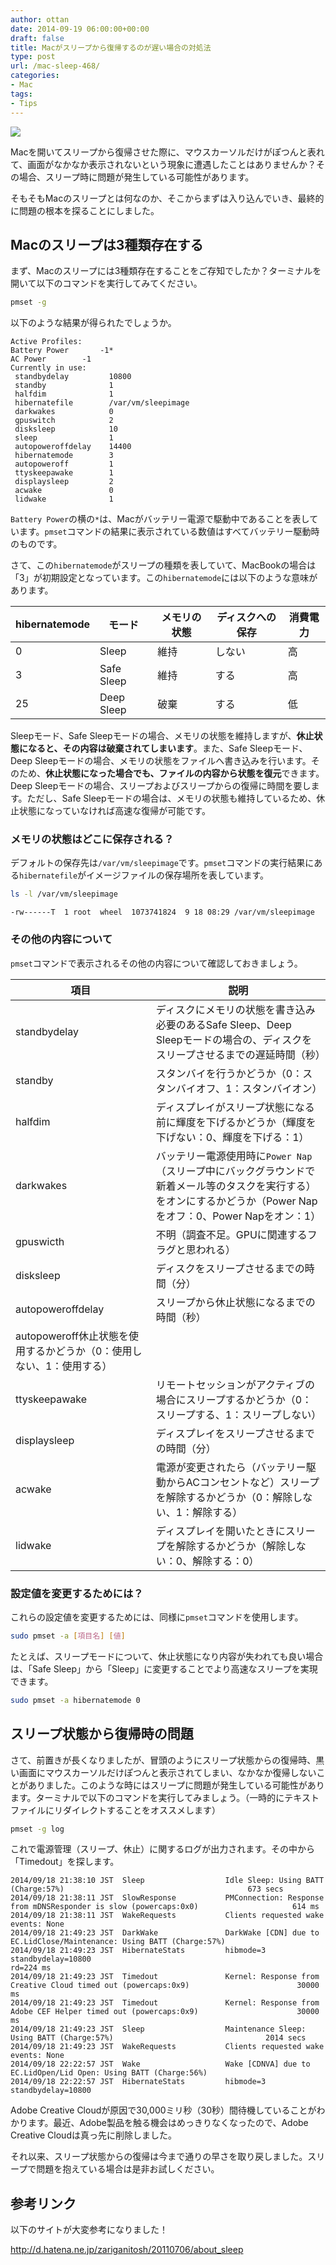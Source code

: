 ```yaml
---
author: ottan
date: 2014-09-19 06:00:00+00:00
draft: false
title: Macがスリープから復帰するのが遅い場合の対処法
type: post
url: /mac-sleep-468/
categories:
- Mac
tags:
- Tips
---
```


![](/images/2014/09/140919-541bc2a262e05.jpg)

Macを開いてスリープから復帰させた際に、マウスカーソルだけがぽつんと表れて、画面がなかなか表示されないという現象に遭遇したことはありませんか？その場合、スリープ時に問題が発生している可能性があります。

そもそもMacのスリープとは何なのか、そこからまずは入り込んでいき、最終的に問題の根本を探ることにしました。

## Macのスリープは3種類存在する

まず、Macのスリープには3種類存在することをご存知でしたか？ターミナルを開いて以下のコマンドを実行してみてください。

```bash
pmset -g
```

以下のような結果が得られたでしょうか。

    Active Profiles:
    Battery Power		-1*
    AC Power		-1
    Currently in use:
     standbydelay         10800
     standby              1
     halfdim              1
     hibernatefile        /var/vm/sleepimage
     darkwakes            0
     gpuswitch            2
     disksleep            10
     sleep                1
     autopoweroffdelay    14400
     hibernatemode        3
     autopoweroff         1
     ttyskeepawake        1
     displaysleep         2
     acwake               0
     lidwake              1

`Battery Power`の横の`*`は、Macがバッテリー電源で駆動中であることを表しています。`pmset`コマンドの結果に表示されている数値はすべてバッテリー駆動時のものです。

さて、この`hibernatemode`がスリープの種類を表していて、MacBookの場合は「3」が初期設定となっています。この`hibernatemode`には以下のような意味があります。

| hibernatemode | モード     | メモリの状態 | ディスクへの保存 | 消費電力 |
| ------------- | ---------- | ------------ | ---------------- | -------- |
| 0             | Sleep      | 維持         | しない           | 高       |
| 3             | Safe Sleep | 維持         | する             | 高       |
| 25            | Deep Sleep | 破棄         | する             | 低       |

Sleepモード、Safe Sleepモードの場合、メモリの状態を維持しますが、**休止状態になると、その内容は破棄されてしまいます**。また、Safe Sleepモード、Deep Sleepモードの場合、メモリの状態をファイルへ書き込みを行います。そのため、**休止状態になった場合でも、ファイルの内容から状態を復元**できます。Deep Sleepモードの場合、スリープおよびスリープからの復帰に時間を要します。ただし、Safe Sleepモードの場合は、メモリの状態も維持しているため、休止状態になっていなければ高速な復帰が可能です。

### メモリの状態はどこに保存される？

デフォルトの保存先は`/var/vm/sleepimage`です。`pmset`コマンドの実行結果にある`hibernatefile`がイメージファイルの保存場所を表しています。

```bash
ls -l /var/vm/sleepimage 
```

    -rw------T  1 root  wheel  1073741824  9 18 08:29 /var/vm/sleepimage

### その他の内容について

`pmset`コマンドで表示されるその他の内容について確認しておきましょう。

| 項目                                                                 | 説明                                                                                                                                                            |
| -------------------------------------------------------------------- | --------------------------------------------------------------------------------------------------------------------------------------------------------------- |
| standbydelay                                                         | ディスクにメモリの状態を書き込み必要のあるSafe Sleep、Deep Sleepモードの場合の、ディスクをスリープさせるまでの遅延時間（秒）                                    |
| standby                                                              | スタンバイを行うかどうか（0：スタンバイオフ、1：スタンバイオン）                                                                                                |
| halfdim                                                              | ディスプレイがスリープ状態になる前に輝度を下げるかどうか（輝度を下げない：0、輝度を下げる：1）                                                                  |
| darkwakes                                                            | バッテリー電源使用時に`Power Nap`（スリープ中にバックグラウンドで新着メール等のタスクを実行する）をオンにするかどうか（Power Napをオフ：0、Power Napをオン：1） |
| gpuswicth                                                            | 不明（調査不足。GPUに関連するフラグと思われる）                                                                                                                 |
| disksleep                                                            | ディスクをスリープさせるまでの時間（分）                                                                                                                        |
| autopoweroffdelay                                                    | スリープから休止状態になるまでの時間（秒）                                                                                                                      |
| autopoweroff休止状態を使用するかどうか（0：使用しない、1：使用する） |                                                                                                                                                                 |
| ttyskeepawake                                                        | リモートセッションがアクティブの場合にスリープするかどうか（0：スリープする、1：スリープしない）                                                                |
| displaysleep                                                         | ディスプレイをスリープさせるまでの時間（分）                                                                                                                    |
| acwake                                                               | 電源が変更されたら（バッテリー駆動からACコンセントなど）スリープを解除するかどうか（0：解除しない、1：解除する）                                                |
| lidwake                                                              | ディスプレイを開いたときにスリープを解除するかどうか（解除しない：0、解除する：0）                                                                              |

### 設定値を変更するためには？

これらの設定値を変更するためには、同様に`pmset`コマンドを使用します。

```bash
sudo pmset -a [項目名] [値]
```

たとえば、スリープモードについて、休止状態になり内容が失われても良い場合は、「Safe Sleep」から「Sleep」に変更することでより高速なスリープを実現できます。

```bash
sudo pmset -a hibernatemode 0
```

## スリープ状態から復帰時の問題

さて、前置きが長くなりましたが、冒頭のようにスリープ状態からの復帰時、黒い画面にマウスカーソルだけぽつんと表示されてしまい、なかなか復帰しないことがありました。このような時にはスリープに問題が発生している可能性があります。ターミナルで以下のコマンドを実行してみましょう。（一時的にテキストファイルにリダイレクトすることをオススメします）

```bash
pmset -g log
```

これで電源管理（スリープ、休止）に関するログが出力されます。その中から「Timedout」を探します。

    2014/09/18 21:38:10 JST  Sleep               	Idle Sleep: Using BATT (Charge:57%)                                        	673 secs  
    2014/09/18 21:38:11 JST  SlowResponse        	PMConnection: Response from mDNSResponder is slow (powercaps:0x0)          	          614 ms    	
    2014/09/18 21:38:11 JST  WakeRequests        	Clients requested wake events: None                                        	          
    2014/09/18 21:49:23 JST  DarkWake            	DarkWake [CDN] due to EC.LidClose/Maintenance: Using BATT (Charge:57%)     	          
    2014/09/18 21:49:23 JST  HibernateStats      	hibmode=3 standbydelay=10800                                               	          rd=224 ms 	
    2014/09/18 21:49:23 JST  Timedout            	Kernel: Response from Creative Cloud timed out (powercaps:0x9)             	          30000 ms  	
    2014/09/18 21:49:23 JST  Timedout            	Kernel: Response from Adobe CEF Helper timed out (powercaps:0x9)           	          30000 ms  	
    2014/09/18 21:49:23 JST  Sleep               	Maintenance Sleep: Using BATT (Charge:57%)                                 	2014 secs 
    2014/09/18 21:49:23 JST  WakeRequests        	Clients requested wake events: None                                        	          
    2014/09/18 22:22:57 JST  Wake                	Wake [CDNVA] due to EC.LidOpen/Lid Open: Using BATT (Charge:56%)           	          
    2014/09/18 22:22:57 JST  HibernateStats      	hibmode=3 standbydelay=10800      

Adobe Creative Cloudが原因で30,000ミリ秒（30秒）間待機していることがわかります。最近、Adobe製品を触る機会はめっきりなくなったので、Adobe Creative Cloudは真っ先に削除しました。

それ以来、スリープ状態からの復帰は今まで通りの早さを取り戻しました。スリープで問題を抱えている場合は是非お試しください。

## 参考リンク

以下のサイトが大変参考になりました！

<http://d.hatena.ne.jp/zariganitosh/20110706/about_sleep>
